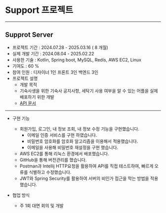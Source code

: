 ﻿# Support 프로젝트
***
## Supprot Server
* 프로젝트 기간 : 2024.07.28 - 2025.03.16 ( 8 개월)
* 실제 개발 기간 : 2024.08.04 - 2025.02.22
* 사용한 기술 : Kotlin, Spring boot, MySQL, Redis, AWS EC2, Linux
* 기여도 : 60 %
* 참여 인원 : 디자이너 1인 프론트 3인 백엔드 3인
* 프로젝트 설명
  *  개발 목적
    * 기숙사생을 위한 기숙사 공지사항, 세탁기 사용 여부을 알 수 있는 어플을 실제 배포하기 위한 개발
  * [API 문서](https://documenter.getpostman.com/view/37677244/2sAXqtagBW#28955cd0-0da4-4b91-8352-82c03afae707)
***
* 구현 기능
  * 회원가입, 로그인, 내 정보 조회, 내 정보 수정 기능을 구현했습니다.
    * 이메일 인증 서비스를 구현 하였습니다. 
    * 비밀번호 암호화를 암호화 알고리즘을 이용해서 적용했습니다.
    * 이메일을 사용해 비밀번호 재설정을 구현 했습니다. 
  * AWS EC2를 통해 리눅스 환경에서 배포했습니다.
  * GitHub을 통해 버전관리를 했습니다.
  * Postman과 Intellij HTTP요청을 활용하여 API를 직접 테스트하여, 빠르게 오류를 식별하고 수정했습니다.
  * JWT와 Spring Security를 활용하여 서버의 비인가 접근을 막는 방법을 적용했습니다.

* 협업 방식
  * 주 1회 대면 회의 및 개발 
